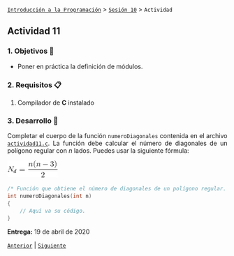 [`Introducción a la Programación`](../../README.md) > [`Sesión 10`](../README.md) > `Actividad`

## Actividad 11

<div style="text-align: justify;">

### 1. Objetivos :dart:

- Poner en práctica la definición de módulos.

### 2. Requisitos :clipboard:

1. Compilador de __C__ instalado

### 3. Desarrollo :rocket:

Completar el cuerpo de la función `numeroDiagonales` contenida en el archivo [`actividad11.c`](codigos/actividad11.c). La función debe calcular el número de diagonales de un polígono regular con *n* lados. Puedes usar la siguiente fórmula:

![imagen](imagenes/imagen1.gif)

```c
/* Función que obtiene el número de diagonales de un polígono regular. */
int numeroDiagonales(int n)
{
	// Aquí va su código.
}
```

**Entrega:** 19 de abril de 2020

[`Anterior`](../README.md#3-actividad-memo) | [`Siguiente`](../README.md#3-actividad-memo)   

</div>
